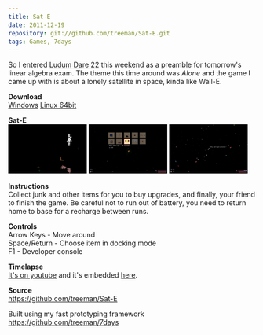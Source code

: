 ```yaml
---
title: Sat-E
date: 2011-12-19
repository: git://github.com/treeman/Sat-E.git
tags: Games, 7days
---
```


So I entered [Ludum Dare 22](http://www.ludumdare.com/compo/) this weekend as a preamble for tomorrow's linear algebra exam. The theme this time around was *Alone* and the game I came up with is about a lonely satellite in space, kinda like Wall-E.

**Download**  
[Windows](#)
[Linux 64bit](#)

**Sat-E**  
![](/images/games/ld22-lone-small.png)
![](/images/games/ld22-dock-small.png)
![](/images/games/ld22-lots-small.png)

**Instructions**  
Collect junk and other items for you to buy upgrades, and finally, your friend to finish the game. Be careful not to run out of battery, you need to return home to base for a recharge between runs.

**Controls**  
Arrow Keys - Move around  
Space/Return - Choose item in docking mode  
F1 - Developer console  

**Timelapse**  
[It's on youtube](http://www.youtube.com/watch?v=eoKDyhxCVm0) and it's embedded [here](/blog/2011/12/19/ludum_dare_22_timelapse).

**Source**  
<https://github.com/treeman/Sat-E>

Built using my fast prototyping framework  
<https://github.com/treeman/7days>

